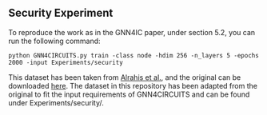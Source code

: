## Security Experiment

To reproduce the work as in the GNN4IC paper, under section 5.2, you can run the following command:

```python GNN4CIRCUITS.py train -class node -hdim 256 -n_layers 5 -epochs 2000 -input Experiments/security```

This dataset has been taken from [Alrahis et al.](https://ieeexplore.ieee.org/document/9530566), and the original can be downloaded [here](https://github.com/DfX-NYUAD/GNN-RE?tab=readme-ov-file#Citation-&-Acknowledgement). The dataset in this repository has been adapted from the original to fit the input requirements of GNN4CIRCUITS and can be found under Experiments/security/.
